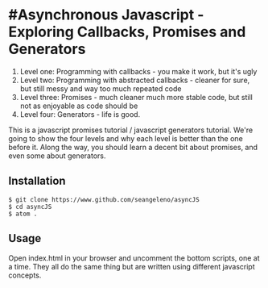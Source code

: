#Asynchronous Javascript - Exploring Callbacks, Promises and Generators
============

1. Level one: Programming with callbacks - you make it work, but it's ugly
2. Level two: Programming with abstracted callbacks - cleaner for sure, but still messy and way too much repeated code
3. Level three: Promises - much cleaner much more stable code, but still not as enjoyable as code should be
4. Level four: Generators - life is good.

This is a javascript promises tutorial / javascript generators tutorial. We're going to show the four levels and why each level is better than the one before it. Along the way, you should learn a decent bit about promises, and even some about generators.

## Installation
```shell
$ git clone https://www.github.com/seangeleno/asyncJS
$ cd asyncJS
$ atom .
```

## Usage
Open index.html in your browser and uncomment the bottom scripts, one at a time. They all do the same thing but are written using different javascript concepts.
